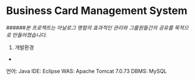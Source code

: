 Business Card Management System
=
######*본 프로젝트는 아날로그 명함의 효과적인 관리와 그룹원들간의 공유를 목적으로 만들어졌습니다.*

1. 개발환경
-

     
언어: Java
IDE: Eclipse
WAS: Apache Tomcat 7.0.73
DBMS: MySQL
